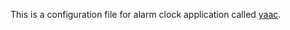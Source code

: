 This is a configuration file for alarm clock application called [yaac](https://github.com/viirret/yaac).
